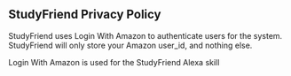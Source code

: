 ## StudyFriend Privacy Policy

StudyFriend uses Login With Amazon to authenticate users for the system. StudyFriend will only store your Amazon user_id, and nothing else. 

Login With Amazon is used for the StudyFriend Alexa skill
